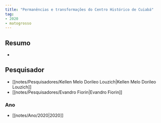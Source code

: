 ```yaml
---
title: "Permanências e transformações do Centro Histórico de Cuiabá"
tag:
- 2020
- matogrosso
---
```


## Resumo
-

## Pesquisador
- [[notes/Pesquisadores/Kellen Melo Dorileo Louzich|Kellen Melo Dorileo Louzich]]
- [[notes/Pesquisadores/Evandro Fiorin|Evandro Fiorin]]

### Ano
- [[notes/Ano/2020|2020]]
